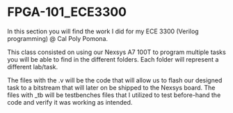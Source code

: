 # FPGA-101_ECE3300

In this section you will find the work I did for my ECE 3300 (Verilog programming) @ Cal Poly Pomona. 

This class consisted on using our Nexsys A7 100T to program multiple tasks you will be able to find in the different folders. Each folder will represent a different lab/task.

The files with the .v will be the code that will allow us to flash our designed task to a bitstream that will later on be shipped to the Nexsys board. 
The files with _tb will be testbenches files that I utilized to test before-hand the code and verify it was working as intended.
